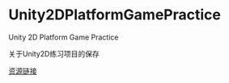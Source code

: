 # Unity2DPlatformGamePractice
Unity 2D Platform Game Practice

关于Unity2D练习项目的保存

[资源链接](https://www.youtube.com/watch?v=QkbGr1rAya8&t=329s)
